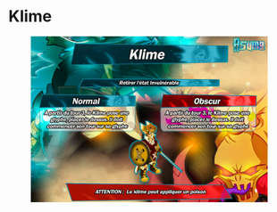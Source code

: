 # Klime

<figure><img src="../../../.gitbook/assets/image (7) (1).png" alt=""><figcaption></figcaption></figure>
